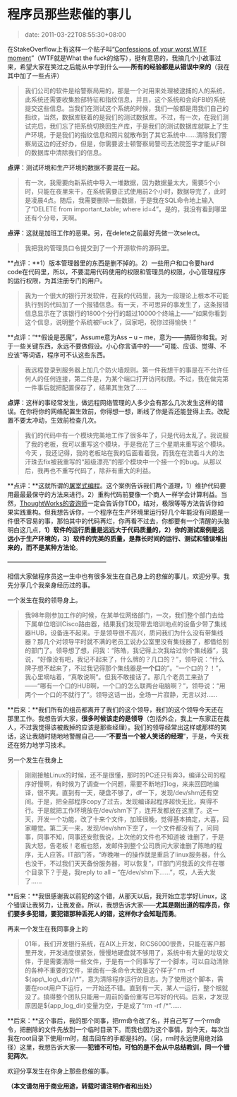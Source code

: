 # 程序员那些悲催的事儿
>date: 2011-03-22T08:55:30+08:00


在StakeOverflow上有这样一个贴子叫“[Confessions of your worst WTF moment](http://stackoverflow.com/questions/63668/confessions-of-your-worst-wtf-moment "Confessions of your worst WTF moment")”（WTF就是What the fuck的缩写），挺有意思的，我摘几个小故事过来，希望大家在笑过之后能从中学到什么——**所有的经验都是从错误中来的**（我在其中加了一些点评）



> 我们公司的软件是给警察局用的，那是一个对用来处理被逮捕的人的系统，此系统还需要收集脸部特征和指纹信息，并且，这个系统和会向FBI的系统提交这些信息。当我们在测试这个系统的时候，我们一般都是用我们自己的指纹，当然，数据库联着的是我们的测试数据库。不过，有一次，在我们测试完后，我们忘了把系统切换回生产库，于是我们的测试数据库就联上了生产环境，于是我们的指纹信息和照片就散布到了其它系统中……清除我们警察局这边的还好办，但是，你需要波士顿警察局警司去法院签字才能从FBI的数据库中清除我们的信息。
> 
> 


**点评**：测试环境和生产环境的数据不要混在一起。



> 有一次，我需要向新系统中导入一堆数据，因为数据量太大，需要5个小时，只能在夜里来干，在系统需要正式使用前2个小时，数据导完了，此时是凌晨4点。随后，我需要删除一些数据，于是我在SQL命令地上输入了“DELETE from important\_table; where id=4”。是的，我没有看到哪里还有个分号，天啊。
> 
> 


**点评**：这就是加班工作的恶果。另，在delete之前最好先做一次select。



> 我把我的管理员口令提交到了一个开源软件的源码里。
> 
> 


**点评：**1）版本管理器里的东西是删不掉的。2）一些用户和口令要hard code在代码里，所以，不要混用代码使用的权限和管理员的权限，小心管理程序的运行权限，为其注册专门的用户。




> 我为一个很大的银行开发软件，在我的代码里，我为一段理论上根本不可能执行到的代码加了一个报错信息。有一天，不可思异的事发生了，这条报错信息显示在了该银行的1800个分行的超过10000个终端上——“如果你看到这个信息，说明整个系统被Fuck了，回家吧，祝你过得愉快！”
> 
> 


**点评：“**假设是恶魔”，Assume意为Ass – u – me，意为——搞砸你和我。对于一些关键东西，永远不要做假设。小心你言语中的——“可能、应该、觉得、不应该”等词语，程序可不认这些东西。



> 我远程登录到服务器上加几个防火墙规则。第一件我想干的事是在不允许任何人的任何连接，第二件是，为某个端口打开访问权限。不过，我在做完第一件事后就把配置保存了，结果其生效了……
> 
> 


**点评**：这样的事经常发生，做远程网络管理的人多少会有那么几次发生这样的错误。在你将你的网络配置生效前，你得想一想，断线了你是否还能登得上去。改配置不要太冲动，生效前检查几次。



> 我们的代码中有一个模块完美地工作了很多年了，只是代码太乱了。我说服了我的老板，我可以重写这个模块，于是我花了三个星期来重写这个模块。今天 ，我还记得，我的老板站在我的后面看着我，而我在在流着斗大的法汗珠去fix被我重写的“超级漂亮”的那个模块中一个接一个的bug。从那以后，我再也不重写代码了，除非有重大的利益。
> 
> 


**点评：**这就所谓的[屠宰式编程](https://coolshell.cn/articles/2058.html "各种流行的编程风格")。这个案例告诉我们两个道理，1）维护代码要用最最最保守的方法来进行。2）重构代码前要像一个商人一样学会计算利益。当然，[ThoughtWorks的咨询师](https://coolshell.cn/articles/3745.html "再谈敏捷和ThoughtWorks中国咨询师")一定会告诉你TDD，结对，极限等等方法告诉你如果实践重构。但我想告诉你，一个程序在生产环境里运行好几个年能没有问题是一件很不容易的事，那怕其中的代码再烂，你再看不过去，你都要有一个清醒的头脑明白这几点，**1）软件的运行质量是远远大于代码质量的，2）你的测试案例是远远小于生产环境的，3）软件的完美的质量，是靠长时间的运行、测试和错误堆出来的，而不是某种方法论**。


————————————————


相信大家做程序员这一生中也有很多发生在自己身上的悲催的事儿，欢迎分享。我先分享几个我亲身经历过的事。


一个发生在我的领导身上。



> 我98年刚参加工作的时候，在某单位网络部门，一次，我们整个部门去给下属单位培训Cisco路由器，结果我们发现带去培训地点的设备少带了集线器HUB，设备连不起来。于是领导很不高兴，质问我们为什么没有带集线器？那几个对领导平时就不满的老员工说办公室里没有集线器了，都借给别的部门了。领导想了想，问我：“陈皓，我记得上次我给过你个集线器”，我说，“好像没有吧，我记不起来了，什么牌的？几口的？”，领导说：“什么牌子想不起来了，不过我记得那个集线器是**一个口**的”。“一个口的？！”，我心里嘀咕着，“真敢说啊”。但我不敢接话了。那几个老员工来劲了——“哪有一个口的HUB啊，一个口的怎么联两台电脑啊？”，领导说：“用两个一个口的不就行了”。领导这话一出，全场一片寂静，无言以对……
> 
> 


**后来：**我们所有的组员都离开了我们的这个领导，我们的这个领导今天还在那里工作。我想告诉大家，**很多时候该走的是领导**（包括外企，我上一东家正在裁人，不过我觉得该被裁掉的应该是那些经理）。我们的领导经常出这样或那样的笑话，这让我随时随地地警醒自己——“**不要当一个被人笑话的经理**”，于是，今天我还在努力地学习技术。


另一个发生在我身上



> 刚刚接触Linux的时候，还不是很懂，那时的PC还只有奔3，编译公司的程序好慢啊，有时候为了调查一个问题，需要不断地打log，来来回回地编译，很不爽。直到有一天，硬盘不够了，df一下，发现/dev/shm还有空间。于是，把全部程序copy了过去，发现编译起程序超快无比，爽得不行。于是就把工作环境放在/dev/shm下了，连开发都放在这里了。这一天，开发一个功能，改了十来个文件，加班很晚，觉得基本搞定，大喜，回家睡觉。第二天一来，发现/dev/shm下空了，一个文件都没有了，问同事，同事不知，同事还安慰我说，上次他的文件也不知道被 谁删了，于是我大怒，告老板！老板也怒，发邮件到整个公司质问大家谁删了陈皓的程序，无人应答。IT部门答，“昨晚唯一的操作就是重启了linux服务器，什么也没干，不过我们天天备份服务器，可以恢复”，IT部门问我丢的文件在哪个目录下？于是，我reply to all – “在/dev/shm下……”，哎，人丢大发了……
> 
> 


**后来：**我很感谢我以前犯的这个错，从那天以后，我开始立志学好Linux，这个错误让我努力，让我发奋。所以，我想告诉大家——**尤其是刚出道的程序员，你们要多多犯错，要犯错那种丢死人的错，这样你才会知耻而勇**。


再来一个发生在我同事身上的



> 01年，我们开发银行系统，在AIX上开发，RICS6000很贵，只能在客户那里开发，开发进度很紧张，慢慢地硬盘就不够用了，系统中有大量的垃圾文件，于是需要清除一些文件，于是有一个同事写了一个脚本，可以自动清除的各种不重要的文件，里面有一条命令大致是这个样子“ rm -rf ${app\_log\_dir}/\*”，意为清除程序运行的日志。为了使用这个脚本，需要在root用户下运行，一开始还不错。直到有一天，某人一运行，整个根就没了。搞得整个团队只能用一周前的备份重写已写好的代码。后来，才发现原因是${app\_log\_dir}变量为空，于是成了“rm -rf /\*”……
> 
> 


**后来：**这个事后，我的那个同事，把rm命令改了名，并自己写了一个rm命令，把删除的文件先放到一个临时目录下。而我也因为这个事情，到今天，每次当我在root目录下使用rm时，敲击回车的手都是抖的。（另，rm时永远使用绝对路径）这里，我想告诉大家——**犯错不可怕，可怕的是不会从中总结教训，同一个错犯两次**。


欢迎分享发生在你身上那些悲催的事。


**（本文请勿用于商业用途，转载时请注明作者和出处）**


